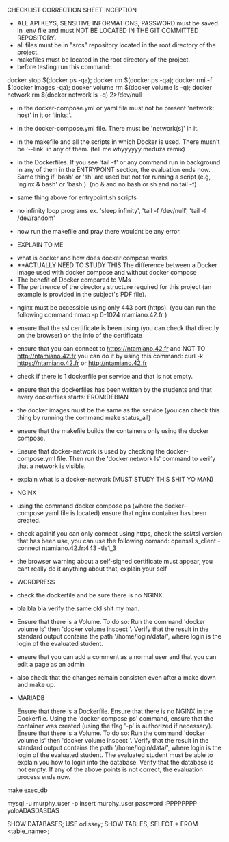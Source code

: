 CHECKLIST CORRECTION SHEET INCEPTION



- ALL API KEYS, SENSITIVE INFORMATIONS, PASSWORD must be saved in .env file and must NOT BE LOCATED IN THE GIT COMMITTED REPOSITORY.
- all files must be in "srcs" repository located in the root directory of the project.
- makefiles must be located in the root directory of the project.
- before testing run this command:

 docker stop $(docker ps -qa); docker rm $(docker ps -qa); docker rmi -f $(docker images -qa); docker volume rm $(docker volume ls -q); docker network rm $(docker network ls -q) 2>/dev/null

- in the docker-compose.yml or yaml file must not be present 'network: host' in it or 'links:'.
- in the docker-compose.yml file. There must be 'network(s)' in it.
- in the makefile and all the scripts in which Docker is used. There musn't be '--link' in any of them. (tell me whyyyyyy meduza remix)
- in the Dockerfiles. If you see 'tail -f' or any command run in background in any of them in the ENTRYPOINT section, the evaluation ends now. Same thing if 'bash' or 'sh' are used but not for running a script (e.g, 'nginx & bash' or 'bash'). (no & and no bash or sh and no  tail -f)
-  same thing above for entrypoint.sh scripts
- no infinity loop programs ex. 'sleep infinity', 'tail -f /dev/null', 'tail -f /dev/random'

- now run the makefile and pray there wouldnt be any error.



- EXPLAIN TO ME 
* what is docker and how does docker compose works
* **ACTUALLY NEED TO STUDY THIS The difference between a Docker image used with docker compose and without docker compose
* The benefit of Docker compared to VMs
* The pertinence of the directory structure required for this project (an example is provided in the subject's PDF file).


- nginx must be accessible using only 443 port (https). 
(you can run the following command  nmap -p 0-1024 ntamiano.42.fr ) 
- ensure that the ssl certificate is been using (you can check that directly on the browser) on the info of the certificate
- ensure that you can connect to https://ntamiano.42.fr and NOT TO http://ntamiano.42.fr you can do it by using this command:  curl -k https://ntamiano.42.fr or http://ntamiano.42.fr


- check if there is 1 dockerfile per service and that is not empty.
- ensure that the dockerfiles has been written by the students and that every dockerfiles starts: FROM:DEBIAN

- the docker images must be the same as the service (you can check this thing by running the command make status_all)

- ensure that the makefile builds the containers only using the docker compose.

- Ensure that docker-network is used by checking the docker-compose.yml file. Then run the 'docker network ls' command to verify that a network is visible.

- explain what is a docker-network (MUST STUDY THIS SHIT YO MAN)

* NGINX

- using the command docker compose ps (where the docker-compose.yaml file is located) ensure that nginx container has been created.

- check againif you can only connect using https, check the ssl/tsl version that has been use, you can use the following comand: openssl s_client -connect ntamiano.42.fr:443 -tls1_3

- the browser warning about a self-signed certificate must appear, you cant really do it anything about that, explain your self


* WORDPRESS
- check the dockerfile and be sure there is no NGINX.
- bla bla bla verify the same old shit my man.
- Ensure that there is a Volume. To do so: Run the command 'docker volume ls' then 'docker volume inspect <volume name>'. Verify that the result in the standard output contains the path '/home/login/data/', where login is the login of the evaluated student.

- ensure that you can add a comment as a normal user and that you can edit a page as an admin
- also check that the changes remain consisten even after a make down and make up.


* MARIADB


    Ensure that there is a Dockerfile.
    Ensure that there is no NGINX in the Dockerfile.
    Using the 'docker compose ps' command, ensure that the container was created (using the flag '-p' is authorized if necessary).
    Ensure that there is a Volume. To do so: Run the command 'docker volume ls' then 'docker volume inspect <volume name>'. Verify that the result in the standard output contains the path '/home/login/data/', where login is the login of the evaluated student.
    The evaluated student must be able to explain you how to login into the database. Verify that the database is not empty. If any of the above points is not correct, the evaluation process ends now.


make exec_db 

mysql -u murphy_user -p
insert murphy_user password :PPPPPPPP yoloADASDASDAS

SHOW DATABASES;
USE odissey;
SHOW TABLES;
SELECT * FROM <table_name>;


